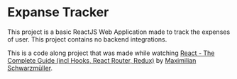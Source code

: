 # Expanse Tracker

This project is a basic ReactJS Web Application made to track the expenses of user. This project contains no backend integrations.

This is a code along project that was made while watching [React - The Complete Guide (incl Hooks, React Router, Redux)](https://www.udemy.com/course/react-the-complete-guide-incl-redux/) by [Maximilian Schwarzmüller](https://www.udemy.com/user/maximilian-schwarzmuller/).
